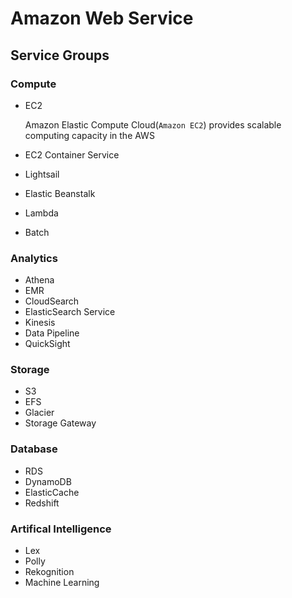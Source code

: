 # Amazon Web Service
## Service Groups
### Compute
* EC2

  Amazon Elastic Compute Cloud(``Amazon EC2``) provides scalable computing capacity in the AWS


* EC2 Container Service
* Lightsail
* Elastic Beanstalk
* Lambda
* Batch

### Analytics
* Athena
* EMR
* CloudSearch
* ElasticSearch Service
* Kinesis
* Data Pipeline
* QuickSight


### Storage
* S3
* EFS
* Glacier
* Storage Gateway


### Database
* RDS
* DynamoDB
* ElasticCache
* Redshift

### Artifical Intelligence
* Lex
* Polly
* Rekognition
* Machine Learning
